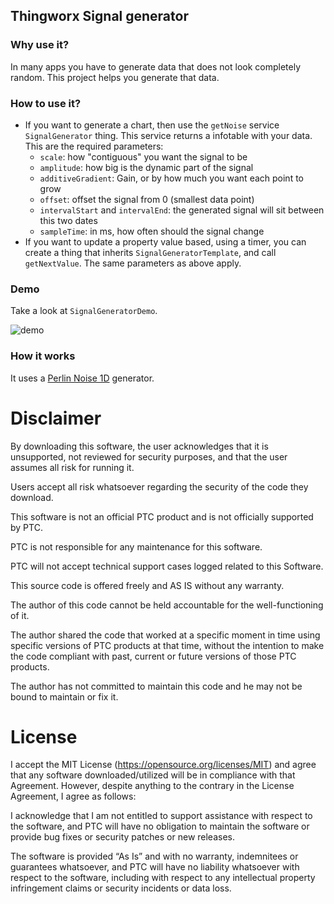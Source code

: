 ## Thingworx Signal generator

### Why use it?

In many apps you have to generate data that does not look completely random. This project helps you generate that data.

### How to use it?

* If you want to generate a chart, then use the `getNoise` service  `SignalGenerator` thing. This service returns a infotable with your data. This are the required parameters:
    * `scale`: how "contiguous" you want the signal to be
    * `amplitude`: how big is the dynamic part of the signal
    * `additiveGradient`: Gain, or by how much you want each point to grow
    * `offset`: offset the signal from 0 (smallest data point)
    * `intervalStart` and `intervalEnd`: the generated signal will sit between this two dates
    * `sampleTime`: in ms, how often should the signal change
* If you want to update a property value based, using a timer, you can create a thing that inherits  `SignalGeneratorTemplate`, and call `getNextValue`. The same parameters as above apply.

### Demo

Take a look at `SignalGeneratorDemo`.

![demo](https://i.imgur.com/WF8zlT9.png)

### How it works

It uses a [Perlin Noise 1D](https://en.wikipedia.org/wiki/Perlin_noise) generator.

# Disclaimer
By downloading this software, the user acknowledges that it is unsupported, not reviewed for security purposes, and that the user assumes all risk for running it.

Users accept all risk whatsoever regarding the security of the code they download.

This software is not an official PTC product and is not officially supported by PTC.

PTC is not responsible for any maintenance for this software.

PTC will not accept technical support cases logged related to this Software.

This source code is offered freely and AS IS without any warranty.

The author of this code cannot be held accountable for the well-functioning of it.

The author shared the code that worked at a specific moment in time using specific versions of PTC products at that time, without the intention to make the code compliant with past, current or future versions of those PTC products.

The author has not committed to maintain this code and he may not be bound to maintain or fix it.


# License
I accept the MIT License (https://opensource.org/licenses/MIT) and agree that any software downloaded/utilized will be in compliance with that Agreement. However, despite anything to the contrary in the License Agreement, I agree as follows:

I acknowledge that I am not entitled to support assistance with respect to the software, and PTC will have no obligation to maintain the software or provide bug fixes or security patches or new releases.

The software is provided “As Is” and with no warranty, indemnitees or guarantees whatsoever, and PTC will have no liability whatsoever with respect to the software, including with respect to any intellectual property infringement claims or security incidents or data loss.

